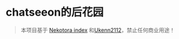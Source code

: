 # chatseeon的后花园
> 本项目基于 [Nekotora index](https://flag.moe/) 和[Ukenn2112]((https://github.com/Ukenn2112/Ukenn-index))，禁止任何商业用途！
# 


